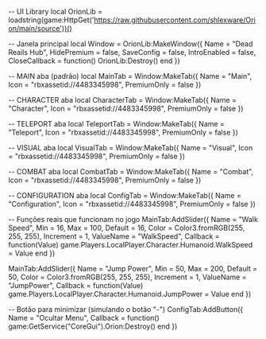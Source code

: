 -- UI Library
local OrionLib = loadstring(game:HttpGet('https://raw.githubusercontent.com/shlexware/Orion/main/source'))()

-- Janela principal
local Window = OrionLib:MakeWindow({
    Name = "Dead Reails Hub",
    HidePremium = false,
    SaveConfig = false,
    IntroEnabled = false,
    CloseCallback = function()
        OrionLib:Destroy()
    end
})

-- MAIN aba (padrão)
local MainTab = Window:MakeTab({
    Name = "Main",
    Icon = "rbxassetid://4483345998",
    PremiumOnly = false
})

-- CHARACTER aba
local CharacterTab = Window:MakeTab({
    Name = "Character",
    Icon = "rbxassetid://4483345998",
    PremiumOnly = false
})

-- TELEPORT aba
local TeleportTab = Window:MakeTab({
    Name = "Teleport",
    Icon = "rbxassetid://4483345998",
    PremiumOnly = false
})

-- VISUAL aba
local VisualTab = Window:MakeTab({
    Name = "Visual",
    Icon = "rbxassetid://4483345998",
    PremiumOnly = false
})

-- COMBAT aba
local CombatTab = Window:MakeTab({
    Name = "Combat",
    Icon = "rbxassetid://4483345998",
    PremiumOnly = false
})

-- CONFIGURATION aba
local ConfigTab = Window:MakeTab({
    Name = "Configuration",
    Icon = "rbxassetid://4483345998",
    PremiumOnly = false
})

-- Funções reais que funcionam no jogo
MainTab:AddSlider({
    Name = "Walk Speed",
    Min = 16,
    Max = 100,
    Default = 16,
    Color = Color3.fromRGB(255, 255, 255),
    Increment = 1,
    ValueName = "WalkSpeed",
    Callback = function(Value)
        game.Players.LocalPlayer.Character.Humanoid.WalkSpeed = Value
    end
})

MainTab:AddSlider({
    Name = "Jump Power",
    Min = 50,
    Max = 200,
    Default = 50,
    Color = Color3.fromRGB(255, 255, 255),
    Increment = 1,
    ValueName = "JumpPower",
    Callback = function(Value)
        game.Players.LocalPlayer.Character.Humanoid.JumpPower = Value
    end
})

-- Botão para minimizar (simulando o botão "-")
ConfigTab:AddButton({
    Name = "Ocultar Menu",
    Callback = function()
        game:GetService("CoreGui").Orion:Destroy()
    end
})
